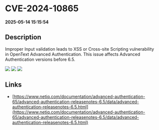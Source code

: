 # CVE-2024-10865

**2025-05-14 15:15:54**

## Description
Improper Input validation leads to XSS or Cross-site Scripting vulnerability in OpenText Advanced Authentication. This issue affects Advanced Authentication versions before 6.5.

![](https://img.shields.io/static/v1?label=Score&message=9.4&color=red)
![](https://img.shields.io/static/v1?label=Severity&message=CRITICAL&color=red)
![](https://img.shields.io/static/v1?label=CWE&message=XSS&color=green)

## Links
- [https://www.netiq.com/documentation/advanced-authentication-65/advanced-authentication-releasenotes-6.5/data/advanced-authentication-releasenotes-6.5.html](https://www.netiq.com/documentation/advanced-authentication-65/advanced-authentication-releasenotes-6.5/data/advanced-authentication-releasenotes-6.5.html)
